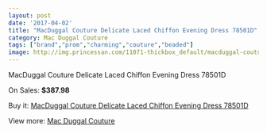 ```yaml
---
layout: post
date: '2017-04-02'
title: "MacDuggal Couture Delicate Laced Chiffon Evening Dress 78501D"
category: Mac Duggal Couture
tags: ["brand","prom","charming","couture","beaded"]
image: http://img.princessan.com/11071-thickbox_default/macduggal-couture-delicate-laced-chiffon-evening-dress-78501d.jpg
---
```

MacDuggal Couture Delicate Laced Chiffon Evening Dress 78501D

On Sales: **$387.98**
<a href="https://www.princessan.com/en/mac-duggal-couture/5011-macduggal-couture-delicate-laced-chiffon-evening-dress-78501d.html"><amp-img layout="responsive" width="600" height="600" src="//img.princessan.com/11071-thickbox_default/macduggal-couture-delicate-laced-chiffon-evening-dress-78501d.jpg" alt="MacDuggal Couture Delicate Laced Chiffon Evening Dress 78501D 0" /></a>
<a href="https://www.princessan.com/en/mac-duggal-couture/5011-macduggal-couture-delicate-laced-chiffon-evening-dress-78501d.html"><amp-img layout="responsive" width="600" height="600" src="//img.princessan.com/11072-thickbox_default/macduggal-couture-delicate-laced-chiffon-evening-dress-78501d.jpg" alt="MacDuggal Couture Delicate Laced Chiffon Evening Dress 78501D 1" /></a>

Buy it: [MacDuggal Couture Delicate Laced Chiffon Evening Dress 78501D](https://www.princessan.com/en/mac-duggal-couture/5011-macduggal-couture-delicate-laced-chiffon-evening-dress-78501d.html "MacDuggal Couture Delicate Laced Chiffon Evening Dress 78501D")

View more: [Mac Duggal Couture](https://www.princessan.com/en/39-mac-duggal-couture "Mac Duggal Couture")